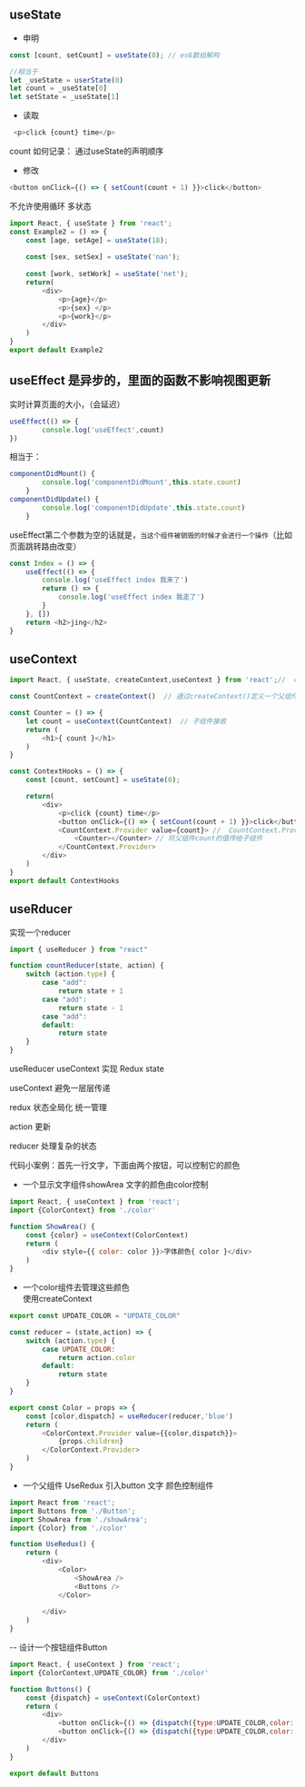 ## useState

- 申明 
```js
const [count, setCount] = useState(0); // es6数组解构

//相当于
let _useState = userState(0)
let count = _useState[0]
let setState = _useState[1]
```
- 读取
```js
 <p>click {count} time</p>
```

count 如何记录： 通过useState的声明顺序



- 修改
```js
<button onClick={() => { setCount(count + 1) }}>click</button>
```

不允许使用循环 多状态
```js
import React, { useState } from 'react';
const Example2 = () => {
    const [age, setAge] = useState(18);
    
    const [sex, setSex] = useState('nan');
    
    const [work, setWork] = useState('net');
    return(
        <div>
            <p>{age}</p>
            <p>{sex} </p>
            <p>{work}</p>
        </div>
    )
}
export default Example2
```

## useEffect 是异步的，里面的函数不影响视图更新

实时计算页面的大小，（会延迟）

```js
useEffect(() => {
        console.log('useEffect',count)
})
```
相当于：
```js
componentDidMount() {
        console.log('componentDidMount',this.state.count)
    }
componentDidUpdate() {
        console.log('componentDidUpdate',this.state.count)
    }
```

useEffect第二个参数为空的话就是，`当这个组件被销毁的时候才会进行一个操作`（比如页面跳转路由改变）
```js
const Index = () => {
    useEffect(() => {
        console.log('useEffect index 我来了')
        return () => {
            console.log('useEffect index 我走了')
        }
    }, [])
    return <h2>jing</h2>
}
```

## useContext
```js
import React, { useState, createContext,useContext } from 'react';//  createContext,useContext 

const CountContext = createContext()  // 通过createContext()定义一个父组件的值

const Counter = () => {
    let count = useContext(CountContext)  // 子组件接收
    return (
        <h1>{ count }</h1>
    )
}

const ContextHooks = () => {
    const [count, setCount] = useState(0);

    return(
        <div>
            <p>click {count} time</p>
            <button onClick={() => { setCount(count + 1) }}>click</button>
            <CountContext.Provider value={count}> //  CountContext.Provider   value
                <Counter></Counter> // 将父组件count的值传给子组件
            </CountContext.Provider>
        </div>
    )
}
export default ContextHooks
```

## useRducer
实现一个reducer
```js
import { useReducer } from "react"

function countReducer(state, action) {
    switch (action.type) {
        case "add":
            return state + 1
        case "add":
            return state - 1
        case "add":
        default:
            return state
    }
}
```


useReducer useContext  实现 Redux state

useContext 避免一层层传递

redux 状态全局化 统一管理

action 更新

reducer 处理复杂的状态

代码小案例：首先一行文字，下面由两个按钮，可以控制它的颜色



- 一个显示文字组件showArea
文字的颜色由color控制
```js
import React, { useContext } from 'react';
import {ColorContext} from './color'

function ShowArea() {
    const {color} = useContext(ColorContext)
    return (
        <div style={{ color: color }}>字体颜色{ color }</div>
    )
}

```

- 一个color组件去管理这些颜色    
使用createContext   
```js
export const UPDATE_COLOR = "UPDATE_COLOR"

const reducer = (state,action) => {
    switch (action.type) {
        case UPDATE_COLOR:
            return action.color
        default:
            return state
    }
}

export const Color = props => {
    const [color,dispatch] = useReducer(reducer,'blue')
    return (
        <ColorContext.Provider value={{color,dispatch}}>
            {props.children}
        </ColorContext.Provider>
    )
}


```

- 一个父组件 UseRedux  引入button 文字  颜色控制组件
```js
import React from 'react';
import Buttons from './Button';
import ShowArea from './showArea';
import {Color} from './color'

function UseRedux() {
    return (
        <div>
            <Color>
                <ShowArea />
                <Buttons />
            </Color>
            
        </div>
    )
}

```

-- 设计一个按钮组件Button
```js
import React, { useContext } from 'react';
import {ColorContext,UPDATE_COLOR} from './color'

function Buttons() {
    const {dispatch} = useContext(ColorContext)
    return (
        <div>
            <button onClick={() => {dispatch({type:UPDATE_COLOR,color:'red'})}}>红色</button>
            <button onClick={() => {dispatch({type:UPDATE_COLOR,color:'yellow'})}}>黄色</button>
        </div>
    )
}

export default Buttons

```


